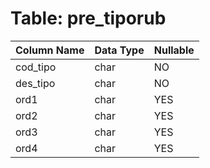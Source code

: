 # Table: pre_tiporub

| Column Name | Data Type | Nullable |
|-------------|-----------|----------|
| cod_tipo | char | NO |
| des_tipo | char | NO |
| ord1 | char | YES |
| ord2 | char | YES |
| ord3 | char | YES |
| ord4 | char | YES |
